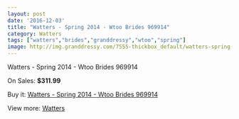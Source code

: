 ```yaml
---
layout: post
date: '2016-12-03'
title: "Watters - Spring 2014 - Wtoo Brides 969914"
category: Watters
tags: ["watters","brides","granddressy","wtoo","spring"]
image: http://img.granddressy.com/7555-thickbox_default/watters-spring-2014-wtoo-brides-969914.jpg
---
```

Watters - Spring 2014 - Wtoo Brides 969914

On Sales: **$311.99**
<a href="https://www.granddressy.com/en/watters/6802-watters-spring-2014-wtoo-brides-969914.html"><amp-img layout="responsive" width="600" height="600" src="//img.granddressy.com/7555-thickbox_default/watters-spring-2014-wtoo-brides-969914.jpg" alt="Watters - Spring 2014 - Wtoo Brides 969914 0" /></a>

Buy it: [Watters - Spring 2014 - Wtoo Brides 969914](https://www.granddressy.com/en/watters/6802-watters-spring-2014-wtoo-brides-969914.html "Watters - Spring 2014 - Wtoo Brides 969914")

View more: [Watters](https://www.granddressy.com/en/33-watters "Watters")